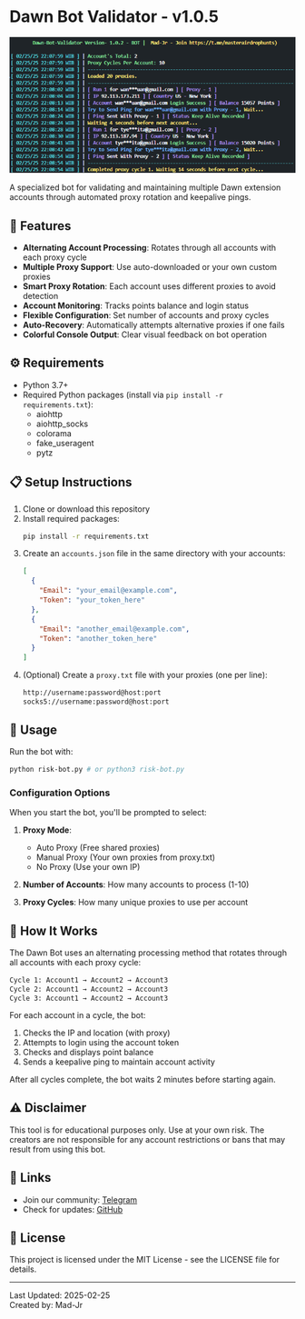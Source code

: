 # Dawn Bot Validator - v1.0.5

![Dawn Bot Banner](Risk/images/img.png)

A specialized bot for validating and maintaining multiple Dawn extension accounts through automated proxy rotation and keepalive pings.

## 🌟 Features

- **Alternating Account Processing**: Rotates through all accounts with each proxy cycle
- **Multiple Proxy Support**: Use auto-downloaded or your own custom proxies
- **Smart Proxy Rotation**: Each account uses different proxies to avoid detection
- **Account Monitoring**: Tracks points balance and login status
- **Flexible Configuration**: Set number of accounts and proxy cycles
- **Auto-Recovery**: Automatically attempts alternative proxies if one fails
- **Colorful Console Output**: Clear visual feedback on bot operation

## ⚙️ Requirements

- Python 3.7+
- Required Python packages (install via `pip install -r requirements.txt`):
  - aiohttp
  - aiohttp_socks
  - colorama
  - fake_useragent
  - pytz

## 📋 Setup Instructions

1. Clone or download this repository
2. Install required packages:
   ```bash
   pip install -r requirements.txt
   ```
3. Create an `accounts.json` file in the same directory with your accounts:
   ```json
   [
     {
       "Email": "your_email@example.com",
       "Token": "your_token_here"
     },
     {
       "Email": "another_email@example.com",
       "Token": "another_token_here"
     }
   ]
   ```
4. (Optional) Create a `proxy.txt` file with your proxies (one per line):
   ```
   http://username:password@host:port
   socks5://username:password@host:port
   ```

## 🚀 Usage

Run the bot with:

```bash
python risk-bot.py # or python3 risk-bot.py
```

### Configuration Options

When you start the bot, you'll be prompted to select:

1. **Proxy Mode**:
   - Auto Proxy (Free shared proxies)
   - Manual Proxy (Your own proxies from proxy.txt)
   - No Proxy (Use your own IP)

2. **Number of Accounts**: How many accounts to process (1-10)

3. **Proxy Cycles**: How many unique proxies to use per account

## 🔄 How It Works

The Dawn Bot uses an alternating processing method that rotates through all accounts with each proxy cycle:

```
Cycle 1: Account1 → Account2 → Account3
Cycle 2: Account1 → Account2 → Account3
Cycle 3: Account1 → Account2 → Account3
```

For each account in a cycle, the bot:
1. Checks the IP and location (with proxy)
2. Attempts to login using the account token
3. Checks and displays point balance
4. Sends a keepalive ping to maintain account activity

After all cycles complete, the bot waits 2 minutes before starting again.

## ⚠️ Disclaimer

This tool is for educational purposes only. Use at your own risk. The creators are not responsible for any account restrictions or bans that may result from using this bot.

## 🔗 Links

- Join our community: [Telegram](https://t.me/masterairdrophunts)
- Check for updates: [GitHub](https://github.com/Madleyym/Dawn-Bot-Validator/)

## 📜 License

This project is licensed under the MIT License - see the LICENSE file for details.

---

Last Updated: 2025-02-25  
Created by: Mad-Jr